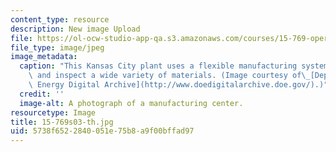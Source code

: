 ```yaml
---
content_type: resource
description: New image Upload
file: https://ol-ocw-studio-app-qa.s3.amazonaws.com/courses/15-769-operations-strategy-spring-2003/5738f6522840051e75b8a9f00bffad97_15-769s03-th.jpg
file_type: image/jpeg
image_metadata:
  caption: "This Kansas City plant uses a flexible manufacturing system to produce\
    \ and inspect a wide variety of materials. (Image courtesy of\_[Department of\
    \ Energy Digital Archive](http://www.doedigitalarchive.doe.gov/).)"
  credit: ''
  image-alt: A photograph of a manufacturing center.
resourcetype: Image
title: 15-769s03-th.jpg
uid: 5738f652-2840-051e-75b8-a9f00bffad97
---
```

